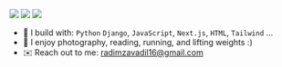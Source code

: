 [<img src="https://img.shields.io/badge/github-%2312100E.svg?&style=for-the-badge&logo=github&logoColor=white&color=black" />](https://github.com/Radim-Zavadil)
[<img src="https://img.shields.io/badge/instagram-%2312100E.svg?&style=for-the-badge&logo=instagram&color=405DE6" />](https://instagram.com/radim_zavadil_) 
[<img src="https://img.shields.io/badge/youtube-%230077B5.svg?&style=for-the-badge&logo=youtube&logoColor=white&color=FF0000" />](https://www.youtube.com/@radimzavadil7354)

- 🪻 I build with: `Python` `Django`, `JavaScript`, `Next.js`, `HTML`, `Tailwind` ...
- 🌲 I enjoy photography, reading, running, and lifting weights :)
- ✉️ Reach out to me: radimzavadil16@gmail.com
